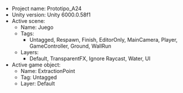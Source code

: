 <!-- UNITY CODE ASSIST INSTRUCTIONS START -->
- Project name: Prototipo_A24
- Unity version: Unity 6000.0.58f1
- Active scene:
  - Name: Juego
  - Tags:
    - Untagged, Respawn, Finish, EditorOnly, MainCamera, Player, GameController, Ground, WallRun
  - Layers:
    - Default, TransparentFX, Ignore Raycast, Water, UI
- Active game object:
  - Name: ExtractionPoint
  - Tag: Untagged
  - Layer: Default
<!-- UNITY CODE ASSIST INSTRUCTIONS END -->